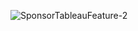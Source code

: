 
  ![SponsorTableauFeature-2](https://user-images.githubusercontent.com/47414872/60397014-46103880-9b83-11e9-9c5a-7684870c7219.png)
